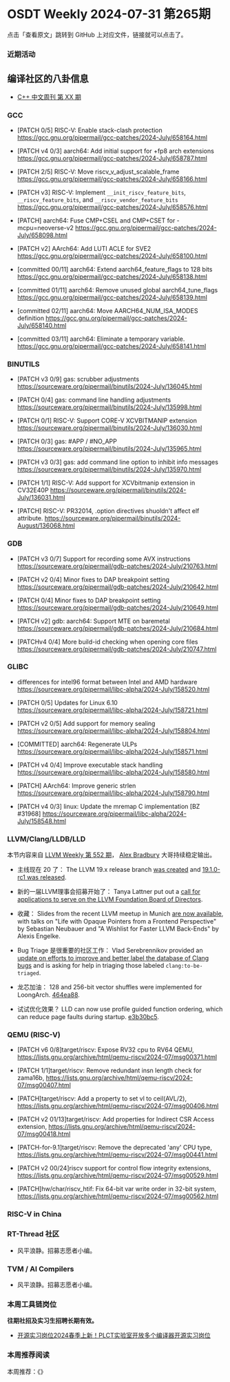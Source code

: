 # OSDT Weekly 2024-07-31 第265期

点击「查看原文」跳转到 GitHub 上对应文件，链接就可以点击了。

### 近期活动

## 编译社区的八卦信息

- [C++ 中文周刊 第 XX 期]()

### GCC

- [PATCH 0/5] RISC-V: Enable stack-clash protection
  https://gcc.gnu.org/pipermail/gcc-patches/2024-July/658164.html

- [PATCH v4 0/3] aarch64: Add initial support for +fp8 arch extensions
  https://gcc.gnu.org/pipermail/gcc-patches/2024-July/658787.html

- [PATCH 2/5] RISC-V: Move riscv_v_adjust_scalable_frame
  https://gcc.gnu.org/pipermail/gcc-patches/2024-July/658166.html

- [PATCH v3] RISC-V: Implement `__init_riscv_feature_bits`, `__riscv_feature_bits`, and `__riscv_vendor_feature_bits`
  https://gcc.gnu.org/pipermail/gcc-patches/2024-July/658576.html

- [PATCH] aarch64: Fuse CMP+CSEL and CMP+CSET for -mcpu=neoverse-v2
  https://gcc.gnu.org/pipermail/gcc-patches/2024-July/658098.html

- [PATCH v2] AArch64: Add LUTI ACLE for SVE2
  https://gcc.gnu.org/pipermail/gcc-patches/2024-July/658100.html

- [committed 00/11] aarch64: Extend aarch64_feature_flags to 128 bits
  https://gcc.gnu.org/pipermail/gcc-patches/2024-July/658138.html

- [committed 01/11] aarch64: Remove unused global aarch64_tune_flags
  https://gcc.gnu.org/pipermail/gcc-patches/2024-July/658139.html

- [committed 02/11] aarch64: Move AARCH64_NUM_ISA_MODES definition
  https://gcc.gnu.org/pipermail/gcc-patches/2024-July/658140.html

- [committed 03/11] aarch64: Eliminate a temporary variable.
  https://gcc.gnu.org/pipermail/gcc-patches/2024-July/658141.html

### BINUTILS

- [PATCH v3 0/9] gas: scrubber adjustments
  https://sourceware.org/pipermail/binutils/2024-July/136045.html

- [PATCH 0/4] gas: command line handling adjustments
  https://sourceware.org/pipermail/binutils/2024-July/135998.html

- [PATCH 0/1] RISC-V: Support CORE-V XCVBITMANIP extension
  https://sourceware.org/pipermail/binutils/2024-July/136030.html

- [PATCH 0/3] gas: #APP / #NO_APP
  https://sourceware.org/pipermail/binutils/2024-July/135965.html

- [PATCH v3 0/3] gas: add command line option to inhibit info messages
  https://sourceware.org/pipermail/binutils/2024-July/135970.html

- [PATCH 1/1] RISC-V: Add support for XCVbitmanip extension in CV32E40P
  https://sourceware.org/pipermail/binutils/2024-July/136031.html

- [PATCH] RISC-V: PR32014, .option directives shuoldn't affect elf attribute.
  https://sourceware.org/pipermail/binutils/2024-August/136068.html

### GDB

- [PATCH v3 0/7] Support for recording some AVX instructions
  https://sourceware.org/pipermail/gdb-patches/2024-July/210763.html

- [PATCH v2 0/4] Minor fixes to DAP breakpoint setting
  https://sourceware.org/pipermail/gdb-patches/2024-July/210642.html

- [PATCH 0/4] Minor fixes to DAP breakpoint setting
  https://sourceware.org/pipermail/gdb-patches/2024-July/210649.html

- [PATCH v2] gdb: aarch64: Support MTE on baremetal
  https://sourceware.org/pipermail/gdb-patches/2024-July/210684.html

- [PATCHv4 0/4] More build-id checking when opening core files
  https://sourceware.org/pipermail/gdb-patches/2024-July/210747.html

### GLIBC

- differences for intel96 format between Intel and AMD hardware
  https://sourceware.org/pipermail/libc-alpha/2024-July/158520.html

- [PATCH 0/5] Updates for Linux 6.10
  https://sourceware.org/pipermail/libc-alpha/2024-July/158721.html

- [PATCH v2 0/5] Add support for memory sealing
  https://sourceware.org/pipermail/libc-alpha/2024-July/158804.html

- [COMMITTED] aarch64: Regenerate ULPs
  https://sourceware.org/pipermail/libc-alpha/2024-July/158571.html

- [PATCH v4 0/4] Improve executable stack handling
  https://sourceware.org/pipermail/libc-alpha/2024-July/158580.html

- [PATCH] AArch64: Improve generic strlen
  https://sourceware.org/pipermail/libc-alpha/2024-July/158790.html

- [PATCH v4 0/3] linux: Update the mremap C implementation [BZ #31968]
  https://sourceware.org/pipermail/libc-alpha/2024-July/158548.html

### LLVM/Clang/LLDB/LLD

本节内容来自 [LLVM Weekly 第 552 期](http://llvmweekly.org/issue/552)，
[Alex Bradbury](https://www.linkedin.com/in/alex-bradbury/) 大哥持续稳定输出。

* 主线现在 20 了： The LLVM 19.x release branch [was created](https://discourse.llvm.org/t/llvm-19-x-release-branch-created-main-is-now-20-x/80297) and [19.1.0-rc1 was released](https://discourse.llvm.org/t/llvm-19-1-0-rc1-release/80372).

* 新的一届LLVM理事会招募开始了： Tanya Lattner put out a [call for applications to serve on the LLVM Foundation Board of Directors](https://discourse.llvm.org/t/llvm-foundation-seeking-new-board-members/80303).

* 收藏： Slides from the recent LLVM meetup in Munich [are now available](https://discourse.llvm.org/t/llvm-meetup-in-munich-july-24th-2024/80046/2), with talks on "Life with Opaque Pointers from a Frontend Perspective" by Sebastian Neubauer and "A Wishlist for Faster LLVM Back-Ends" by Alexis Engelke.

* Bug Triage 是很重要的社区工作： Vlad Serebrennikov provided an [update on efforts to improve and better label the database of Clang bugs](https://discourse.llvm.org/t/state-of-clang-bug-database-has-improved/80411/1) and is asking for help in triaging those labeled `clang:to-be-triaged`.

* 龙芯加油： 128 and 256-bit vector shuffles were implemented for LoongArch.
  [464ea88](https://github.com/llvm/llvm-project/commit/464ea880cf77).

* 试试优化效果？ LLD can now use profile guided function ordering, which can reduce page faults during startup.
  [e3b30bc5](https://github.com/llvm/llvm-project/commit/e3b30bc55377).

### QEMU (RISC-V)


- [PATCH v6 0/8]target/riscv: Expose RV32 cpu to RV64 QEMU,
  https://lists.gnu.org/archive/html/qemu-riscv/2024-07/msg00371.html

- [PATCH 1/1]target/riscv: Remove redundant insn length check for zama16b,
  https://lists.gnu.org/archive/html/qemu-riscv/2024-07/msg00407.html

- [PATCH]target/riscv: Add a property to set vl to ceil(AVL/2),
  https://lists.gnu.org/archive/html/qemu-riscv/2024-07/msg00406.html

- [PATCH v2 01/13]target/riscv: Add properties for Indirect CSR Access extension,
  https://lists.gnu.org/archive/html/qemu-riscv/2024-07/msg00418.html

- [PATCH-for-9.1]target/riscv: Remove the deprecated 'any' CPU type,
  https://lists.gnu.org/archive/html/qemu-riscv/2024-07/msg00441.html

- [PATCH v2 00/24]riscv support for control flow integrity extensions,
  https://lists.gnu.org/archive/html/qemu-riscv/2024-07/msg00529.html

- [PATCH]hw/char/riscv_htif: Fix 64-bit var write order in 32-bit system,
  https://lists.gnu.org/archive/html/qemu-riscv/2024-07/msg00562.html

### RISC-V in China

### RT-Thread 社区

- 风平浪静。招募志愿者小编。

### TVM / AI Compilers

- 风平浪静。招募志愿者小编。

### 本周工具链岗位

**往期社招及实习生招聘长期有效。**

- [开源实习岗位2024春季上新！PLCT实验室开放多个编译器开源实习岗位](https://mp.weixin.qq.com/s/D-l7hE2S-21NCAZsVqPzMA)

### 本周推荐阅读

本周推荐：《》
